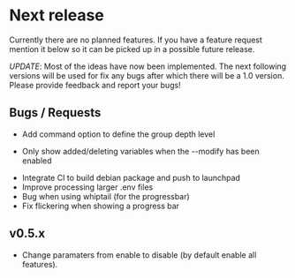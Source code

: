 # Next release

Currently there are no planned features. If you have a feature request mention
it below so it can be picked up in a possible future release.

*UPDATE*:
Most of the ideas have now been implemented. The next following
versions will be used for fix any bugs after which there will be a 1.0 version.
Please provide feedback and report your bugs!


## Bugs / Requests
- Add command option to define the group depth level
+ Only show added/deleting variables when the --modify has been enabled
- Integrate CI to build debian package and push to launchpad
- Improve processing larger .env files
- Bug when using whiptail (for the progressbar)
- Fix flickering when showing a progress bar


## v0.5.x
- Change paramaters from enable to disable (by default enable all features).

